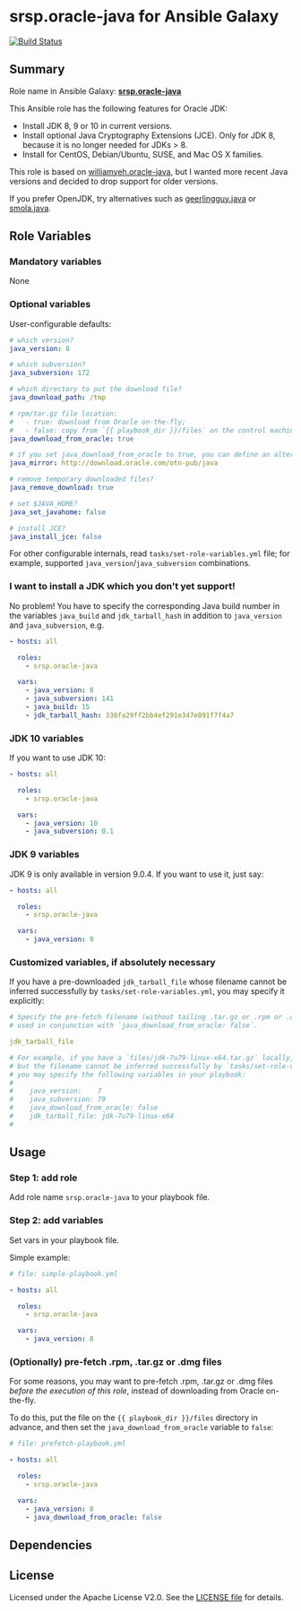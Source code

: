 
srsp.oracle-java for Ansible Galaxy
============

[![Build Status](https://travis-ci.org/srsp/ansible-oracle-java.svg?branch=master)](https://travis-ci.org/srsp/ansible-oracle-java) 

## Summary

Role name in Ansible Galaxy: **[srsp.oracle-java](https://galaxy.ansible.com/srsp/oracle-java/)**

This Ansible role has the following features for Oracle JDK:

 - Install JDK 8, 9 or 10 in current versions.
 - Install optional Java Cryptography Extensions (JCE). Only for JDK 8, because it is no longer needed for JDKs > 8.
 - Install for CentOS, Debian/Ubuntu, SUSE, and Mac OS X families.
 
This role is based on [williamyeh.oracle-java](https://github.com/William-Yeh/ansible-oracle-java), but I wanted more recent Java versions and decided to drop support for older versions.

If you prefer OpenJDK, try alternatives such as [geerlingguy.java](https://galaxy.ansible.com/geerlingguy/java/) or [smola.java](https://galaxy.ansible.com/smola/java/).


## Role Variables

### Mandatory variables

None

### Optional variables


User-configurable defaults:

```yaml
# which version?
java_version: 8

# which subversion?
java_subversion: 172

# which directory to put the download file?
java_download_path: /tmp

# rpm/tar.gz file location:
#   - true: download from Oracle on-the-fly;
#   - false: copy from `{{ playbook_dir }}/files` on the control machine.
java_download_from_oracle: true

# if you set java_download_from_oracle to true, you can define an alternative download location. Default is the official Oracle website.
java_mirror: http://download.oracle.com/otn-pub/java

# remove temporary downloaded files?
java_remove_download: true

# set $JAVA_HOME?
java_set_javahome: false

# install JCE?
java_install_jce: false
```

For other configurable internals, read `tasks/set-role-variables.yml` file; for example, supported `java_version`/`java_subversion` combinations.

### I want to install a JDK which you don't yet support!

No problem! You have to specify the corresponding Java build number in the variables `java_build` and `jdk_tarball_hash` in addition to `java_version` and `java_subversion`, e.g.


```yaml
- hosts: all

  roles:
    - srsp.oracle-java

  vars:
    - java_version: 8
    - java_subversion: 141
    - java_build: 15
    - jdk_tarball_hash: 336fa29ff2bb4ef291e347e091f7f4a7
```


### JDK 10 variables

If you want to use JDK 10: 

```yaml
- hosts: all

  roles:
    - srsp.oracle-java

  vars:
    - java_version: 10 
    - java_subversion: 0.1
```


### JDK 9 variables

JDK 9 is only available in version 9.0.4. If you want to use it, just say:

```yaml
- hosts: all

  roles:
    - srsp.oracle-java

  vars:
    - java_version: 9 
```


### Customized variables, if absolutely necessary

If you have a pre-downloaded `jdk_tarball_file` whose filename cannot be inferred successfully by `tasks/set-role-variables.yml`, you may specify it explicitly: 

```yaml
# Specify the pre-fetch filename (without tailing .tar.gz or .rpm or .dmg);
# used in conjunction with `java_download_from_oracle: false`.

jdk_tarball_file

# For example, if you have a `files/jdk-7u79-linux-x64.tar.gz` locally,
# but the filename cannot be inferred successfully by `tasks/set-role-variables.yml`,
# you may specify the following variables in your playbook:
#
#    java_version:    7
#    java_subversion: 79
#    java_download_from_oracle: false
#    jdk_tarball_file: jdk-7u79-linux-x64
#
```


## Usage


### Step 1: add role

Add role name `srsp.oracle-java` to your playbook file.


### Step 2: add variables

Set vars in your playbook file.

Simple example:

```yaml
# file: simple-playbook.yml

- hosts: all

  roles:
    - srsp.oracle-java

  vars:
    - java_version: 8
```


### (Optionally) pre-fetch .rpm, .tar.gz or .dmg files

For some reasons, you may want to pre-fetch .rpm, .tar.gz or .dmg files *before the execution of this role*, instead of downloading from Oracle on-the-fly.

To do this, put the file on the `{{ playbook_dir }}/files` directory in advance, and then set the `java_download_from_oracle` variable to `false`:

```yaml
# file: prefetch-playbook.yml

- hosts: all

  roles:
    - srsp.oracle-java

  vars:
    - java_version: 8
    - java_download_from_oracle: false
```






## Dependencies


## License

Licensed under the Apache License V2.0. See the [LICENSE file](LICENSE) for details.

